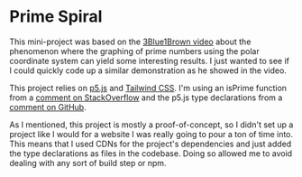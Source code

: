 # Prime Spiral

This mini-project was based on the [3Blue1Brown video](https://www.youtube.com/watch?v=EK32jo7i5LQ) about the phenomenon where the graphing of prime numbers using the polar coordinate system can yield some interesting results. I just wanted to see if I could quickly code up a similar demonstration as he showed in the video.

This project relies on [p5.js](https://p5js.org/) and [Tailwind CSS](https://tailwindcss.com/). I'm using an isPrime function from a [comment on StackOverflow](https://stackoverflow.com/a/40200710/15938350) and the p5.js type declarations from a [comment on GitHub](https://github.com/processing/p5.js/issues/1339#issuecomment-354351574).

As I mentioned, this project is mostly a proof-of-concept, so I didn't set up a project like I would for a website I was really going to pour a ton of time into. This means that I used CDNs for the project's dependencies and just added the type declarations as files in the codebase. Doing so allowed me to avoid dealing with any sort of build step or npm.
